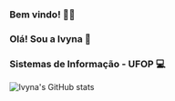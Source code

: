 ### Bem vindo! 👋✨
### Olá! Sou a Ivyna 🖤
### Sistemas de Informação - UFOP 💻
![Ivyna's GitHub stats](https://github-readme-stats.vercel.app/api?username=Ivynaa&show_icons=true&theme=radical)
<!--
**Ivynaaa/Ivynaaa** is a ✨ _special_ ✨ repository because its `README.md` (this file) appears on your GitHub profile.

Here are some ideas to get you started:

- 🔭 I’m currently working on ...
- 🌱 I’m currently learning ...
- 👯 I’m looking to collaborate on ...
- 🤔 I’m looking for help with ...
- 💬 Ask me about ...
- 📫 How to reach me: ...
- 😄 Pronouns: ...
- ⚡ Fun fact: ...
-->
